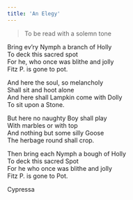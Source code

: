 ```yaml
---
title: 'An Elegy'
---
```


> To be read with a solemn tone
  
Bring ev’ry Nymph a branch of Holly  
To deck this sacred spot  
For he, who once was blithe and jolly  
Fitz P. is gone to pot.  
  
And here the soul, so melancholy  
Shall sit and hoot alone  
And here shall Lampkin come with Dolly  
To sit upon a Stone.  
  
But here no naughty Boy shall play  
With marbles or with top  
And nothing but some silly Goose  
The herbage round shall crop.  
  
Then bring each Nymph a bough of Holly  
To deck this sacred Spot  
For he who once was blithe and jolly  
Fitz P. is gone to Pot.  
  
Cypressa